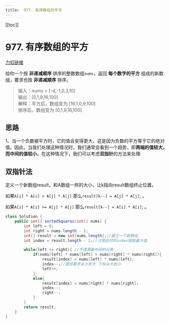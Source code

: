 ```yaml
---
title:  977. 有序数组的平方
---
```

[[toc]]
# 977. 有序数组的平方
[力扣链接](https://leetcode.cn/problems/squares-of-a-sorted-array/)

给你一个按 **非递减顺序** 排序的整数数组`nums`，返回 **每个数字的平方** 组成的新数组，要求也按 **非递减顺序** 排序。

>输入：nums = [-4,-1,0,3,10]  
输出：[0,1,9,16,100]  
解释：平方后，数组变为 [16,1,0,9,100]  
排序后，数组变为 [0,1,9,16,100]



## 思路  
1、当一个负数被平方时，它的值会变得更大，这是因为负数的平方等于它的绝对值。因此，当我们处理这种情况时，我们通常会看到一个趋势，即**两端的值较大，而中间的值较小**。在这种情况下，我们可以考虑**双指针**的方法来处理
## 双指针法
定义一个新数组result，和A数组一样的大小，让k指向result数组终止位置。

如果`A[i] * A[i] < A[j] * A[j]` 那么`result[k--] = A[j] * A[j]`; 。

如果`A[i] * A[i] >= A[j] * A[j]` 那么`result[k--] = A[i] * A[i]`; 。
~~~java
class Solution {
    public int[] sortedSquares(int[] nums) {
        int left = 0;
        int right = nums.length - 1;
        int[] result = new int[nums.length];//建立一个新数组
        int index = result.length - 1;//注意此时的index值取最大值

        while(left <= right){ //不遗漏最中间的元素
            if(nums[left] * nums[left] > nums[right] * nums[right]){
                result[index] = nums[left] * nums[left];
                index--;//题目要求从小到大 下标从大到小
                left++;
            }
            else{
                result[index] = nums[right] * nums[right];
                index--;
                right--;
            }
        }
        return result;
    }
}
~~~